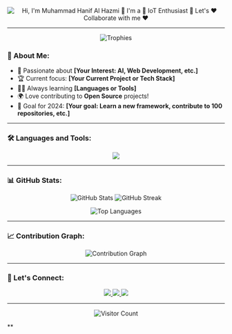 <p align="center">
  <img src="https://github.com/matyo91/matyo91/raw/main/assets/github.gif" alt="Hi, I'm Muhammad Hanif Al Hazmi 👋 I'm a 🚀 IoT Enthusiast 🚀 Let's ❤️ Collaborate with me ❤️">
</p>

---

<p align="center">
  <img src="https://github-profile-trophy.vercel.app/?username=your-username&theme=dracula&row=1&no-frame=true" alt="Trophies" />
</p>

### 🌟 About Me:
- 🚀 Passionate about **[Your Interest: AI, Web Development, etc.]**  
- 🏆 Current focus: **[Your Current Project or Tech Stack]**  
- 🧑‍💻 Always learning **[Languages or Tools]**  
- 🌍 Love contributing to **Open Source** projects!  
- 🎯 Goal for 2024: **[Your goal: Learn a new framework, contribute to 100 repositories, etc.]**

---

### 🛠️ Languages and Tools:
<p align="center">
  <img src="https://skillicons.dev/icons?i=python,java,flutter,php,html,css,javascript,mysql,firebase&theme=light" />
</p>

---

### 📊 GitHub Stats:
<p align="center">
  <img src="https://github-readme-stats.vercel.app/api?username=your-username&show_icons=true&theme=radical" alt="GitHub Stats" />
  <img src="https://github-readme-streak-stats.herokuapp.com/?user=your-username&theme=radical" alt="GitHub Streak" />
</p>

<p align="center">
  <img src="https://github-readme-stats.vercel.app/api/top-langs/?username=your-username&layout=compact&theme=radical" alt="Top Languages" />
</p>

---

### 📈 Contribution Graph:
<p align="center">
  <img src="https://github-readme-activity-graph.cyclic.app/graph?username=your-username&theme=rogue" alt="Contribution Graph" />
</p>

---

### 💬 Let's Connect:
<p align="center">
  <a href="https://www.linkedin.com/in/your-linkedin/" target="_blank">
    <img src="https://img.shields.io/badge/LinkedIn-0077B5?style=for-the-badge&logo=linkedin&logoColor=white" />
  </a>
  <a href="https://twitter.com/your-twitter/" target="_blank">
    <img src="https://img.shields.io/badge/Twitter-1DA1F2?style=for-the-badge&logo=twitter&logoColor=white" />
  </a>
  <a href="https://your-portfolio.com" target="_blank">
    <img src="https://img.shields.io/badge/Portfolio-FF5722?style=for-the-badge&logo=firefox&logoColor=white" />
  </a>
</p>

---

<p align="center">
  <img src="https://visitor-badge.laobi.icu/badge?page_id=your-username" alt="Visitor Count" />
</p>
**
